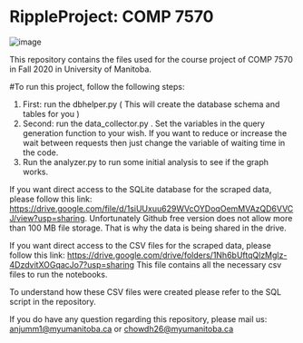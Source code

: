 # RippleProject: COMP 7570
![image](https://github.com/monowar-1994/RippleProject/blob/master/Gephi_Network_Graph.png)

This repository contains the files used for the course project of COMP 7570 in Fall 2020 in University of Manitoba. 

#To run this project, follow the following steps:

1. First: run the dbhelper.py ( This will create the database schema and tables for you )
2. Second: run the data_collector.py . Set the variables in the query generation function to your wish. If you want to reduce or increase the wait between requests then just change the variable of waiting time in the code.
3. Run the analyzer.py to run some initial analysis to see if the graph works. 

If you want direct access to the SQLite database for the scraped data, please follow this link: https://drive.google.com/file/d/1siUUxuu629WVcOYDoqOemMVAzQD6VVCJ/view?usp=sharing. Unfortunately Github free version does not allow more than 100 MB file storage. That is why the data is being shared in the drive. 

If you want direct access to the CSV files for the scraped data, please follow this link: https://drive.google.com/drive/folders/1Nh6bUftqQlzMglz-4DzdvitXOGqacJo7?usp=sharing
This file contains all the necessary csv files to run the notebooks. 

To understand how these CSV files were created please refer to the SQL script in the repository. 

If you do have any question regarding this repository, please mail us: anjumm1@myumanitoba.ca or chowdh26@myumanitoba.ca
